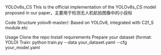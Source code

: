 YOLOv8s_CS
This is the official implementation of the YOLOv8s_CS model proposed in our paper，主要用于检测无人机航拍图像中的小目标

Code Structure
yolov8-master/: Based on YOLOv8, integrated with C2f_S module etc


Usage
Clone the repo
Install requirements
Prepare your dataset (format: YOLO)
Train:
python train.py --data your_dataset.yaml --cfg your_model.yaml


